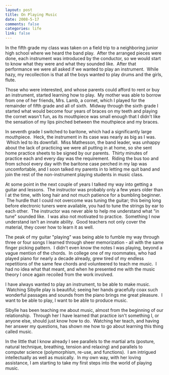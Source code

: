 ```yaml
--- 
layout: post
title: On Playing Music
date: 2008-5-17
comments: false
categories: life
link: false
---
```

In the fifth grade my class was taken on a field trip to a neighboring junior high school where we heard the band play.  After the arranged pieces were done, each instrument was introduced by the conductor, so we would start to know what they were and what they sounded like.  After that performance we were all asked if we wanted to play an instrument.  While hazy, my recollection is that all the boys wanted to play drums and the girls, flute.

Those who were interested, and whose parents could afford to rent or buy an instrument, started learning how to play.  My mother was able to borrow from one of her friends, Mrs. Lamb, a cornet, which I played for the remainder of fifth grade and all of sixth.  Midway through the sixth grade I started what would become four years of braces on my teeth and playing the cornet wasn't fun, as its mouthpiece was small enough that I didn't like the sensation of my lips pinched between the mouthpiece and my braces.

In seventh grade I switched to baritone, which had a significantly large mouthpiece.  Heck, the instrument in its case was nearly as big as I was.  Which led to its downfall.  Miss Mathesson, the band leader, was unhappy about the lack of practicing we were all putting in at home, so she sent home practice sheets to be signed by our parents.  Thirty minutes of practice each and every day was the requirement.  Riding the bus too and from school every day with the baritone case perched in my lap was uncomfortable, and I soon talked my parents in to letting me quit band and join the rest of the non-instrument playing students in music class. 

At some point in the next couple of years I talked my way into getting a guitar and lessons.  The instructor was probably only a few years older than I at the time, with long hair and not much patience for a bumbling beginner.  The hurdle that I could not overcome was tuning the guitar; this being long before electronic tuners were available, you had to tune the strings by ear to each other.  The instructor was never able to help me understand what "in tune" sounded like.  I was also not motivated to practice.  Something I now understand isn't an innate ability.  Good teachers not only cover the material, they cover how to learn it as well.

The peak of my guitar "playing" was being able to fumble my way through three or four songs I learned through sheer memorization - all with the same finger picking pattern.  I didn't even know the notes I was playing, beyond a vague mention of the chords.  In college one of my roommates, who had played piano for nearly a decade already, grew tired of my endless repetitions of the same few chords and volunteered to teach me music.  I had no idea what that meant, and when he presented me with the music theory I once again recoiled from the work involved.

I have always wanted to play an instrument, to be able to make music.  Watching Sibylle play is beautiful; seeing her hands gracefully coax such wonderful passages and sounds from the piano brings me great pleasure.  I want to be able to play, I want to be able to produce music.

Sibylle has been teaching me about music, almost from the beginning of our relationship.  Through her I have learned that practice isn't something I, or anyone else, should just know how to do.  Watching her teach, and having her answer my questions, has shown me how to go about learning this thing called music.

In the little that I know already I see parallels to the martial arts (posture, natural technique, breathing, tension and relaxing) and parallels to computer science (polymorphism, re-use, and functions).  I am intrigued intellectually as well as musically.  In my own way, with her loving assistance, I am starting to take my first steps into the world of playing music.
